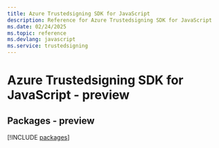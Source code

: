 ```yaml
---
title: Azure Trustedsigning SDK for JavaScript
description: Reference for Azure Trustedsigning SDK for JavaScript
ms.date: 02/24/2025
ms.topic: reference
ms.devlang: javascript
ms.service: trustedsigning
---
```

# Azure Trustedsigning SDK for JavaScript - preview
## Packages - preview
[!INCLUDE [packages](trustedsigning-index.md)]